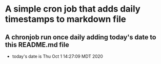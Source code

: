 A simple cron job that adds daily timestamps to markdown file
============================================================
## A chronjob run once daily adding today's date to this README.md file
* today's date is Thu Oct  1 14:27:09 MDT 2020
